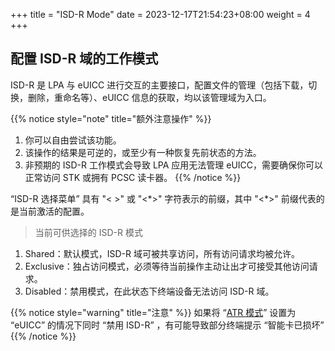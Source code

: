 +++
title = "ISD-R Mode"
date =  2023-12-17T21:54:23+08:00
weight = 4
+++

## 配置 ISD-R 域的工作模式

ISD-R 是 LPA 与 eUICC 进行交互的主要接口，配置文件的管理（包括下载，切换，删除，重命名等）、eUICC 信息的获取，均以该管理域为入口。

{{% notice style="note" title="额外注意操作" %}}
1. 你可以自由尝试该功能。
2. 该操作的结果是可逆的，或至少有一种恢复先前状态的方法。
3. 非预期的 ISD-R 工作模式会导致 LPA 应用无法管理 eUICC，需要确保你可以正常访问 STK 或拥有 PCSC 读卡器。
{{% /notice %}}

“ISD-R 选择菜单” 具有 "< >" 或 "<\*>" 字符表示的前缀，其中 "<\*>" 前缀代表的是当前激活的配置。  

> 当前可供选择的 ISD-R 模式
1. Shared：默认模式，ISD-R 域可被共享访问，所有访问请求均被允许。
2. Exclusive：独占访问模式，必须等待当前操作主动让出才可接受其他访问请求。
3. Disabled：禁用模式，在此状态下终端设备无法访问 ISD-R 域。

{{% notice style="warning" title="注意" %}}
如果将 “[ATR 模式](./atr-mode)” 设置为 “eUICC” 的情况下同时 “禁用 ISD-R” ，有可能导致部分终端提示 “智能卡已损坏”
{{% /notice %}}
